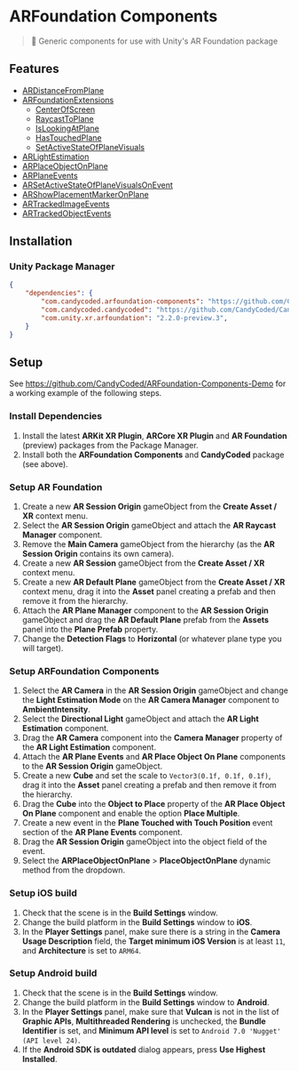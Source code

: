 # ARFoundation Components

> 📱 Generic components for use with Unity's AR Foundation package

## Features

-   [ARDistanceFromPlane](Documentation/ARDistanceFromPlane.md)
-   [ARFoundationExtensions](Documentation/ARFoundationExtensions.md)
    -   [CenterOfScreen](Documentation/ARFoundationExtensions.md#centerofscreen)
    -   [RaycastToPlane](Documentation/ARFoundationExtensions.md#raycasttoplane)
    -   [IsLookingAtPlane](Documentation/ARFoundationExtensions.md#islookingatplane)
    -   [HasTouchedPlane](Documentation/ARFoundationExtensions.md#hastouchedplane)
    -   [SetActiveStateOfPlaneVisuals](Documentation/ARFoundationExtensions.md#setactivestateofplanevisuals)
-   [ARLightEstimation](Documentation/ARLightEstimation.md)
-   [ARPlaceObjectOnPlane](Documentation/ARPlaceObjectOnPlane.md)
-   [ARPlaneEvents](Documentation/ARPlaneEvents.md)
-   [ARSetActiveStateOfPlaneVisualsOnEvent](Documentation/ARSetActiveStateOfPlaneVisualsOnEvent.md)
-   [ARShowPlacementMarkerOnPlane](Documentation/ARShowPlacementMarkerOnPlane.md)
-   [ARTrackedImageEvents](Documentation/ARTrackedImageEvents.md)
-   [ARTrackedObjectEvents](Documentation/ARTrackedObjectEvents.md)

## Installation

### Unity Package Manager

```json
{
    "dependencies": {
        "com.candycoded.arfoundation-components": "https://github.com/CandyCoded/ARFoundation-Components.git#v2.1.0",
        "com.candycoded.candycoded": "https://github.com/CandyCoded/CandyCoded.git#v2.2.0",
        "com.unity.xr.arfoundation": "2.2.0-preview.3",
    }
}
```

## Setup

See <https://github.com/CandyCoded/ARFoundation-Components-Demo> for a working example of the following steps.

### Install Dependencies

1. Install the latest **ARKit XR Plugin**, **ARCore XR Plugin** and **AR Foundation** (preview) packages from the Package Manager.
1. Install both the **ARFoundation Components** and **CandyCoded** package (see above).

### Setup AR Foundation

1. Create a new **AR Session Origin** gameObject from the **Create Asset / XR** context menu.
1. Select the **AR Session Origin** gameObject and attach the **AR Raycast Manager** component.
1. Remove the **Main Camera** gameObject from the hierarchy (as the **AR Session Origin** contains its own camera).
1. Create a new **AR Session** gameObject from the **Create Asset / XR** context menu.
1. Create a new **AR Default Plane** gameObject from the **Create Asset / XR** context menu, drag it into the **Asset** panel creating a prefab and then remove it from the hierarchy.
1. Attach the **AR Plane Manager** component to the **AR Session Origin** gameObject and drag the **AR Default Plane** prefab from the **Assets** panel into the **Plane Prefab** property.
1. Change the **Detection Flags** to **Horizontal** (or whatever plane type you will target).

### Setup ARFoundation Components

1. Select the **AR Camera** in the **AR Session Origin** gameObject and change the **Light Estimation Mode** on the **AR Camera Manager** component to **AmbientIntensity**.
1. Select the **Directional Light** gameObject and attach the **AR Light Estimation** component.
1. Drag the **AR Camera** component into the **Camera Manager** property of the **AR Light Estimation** component.
1. Attach the **AR Plane Events** and **AR Place Object On Plane** components to the **AR Session Origin** gameObject.
1. Create a new **Cube** and set the scale to `Vector3(0.1f, 0.1f, 0.1f)`, drag it into the **Asset** panel creating a prefab and then remove it from the hierarchy.
1. Drag the **Cube** into the **Object to Place** property of the **AR Place Object On Plane** component and enable the option **Place Multiple**.
1. Create a new event in the **Plane Touched with Touch Position** event section of the **AR Plane Events** component.
1. Drag the **AR Session Origin** gameObject into the object field of the event.
1. Select the **ARPlaceObjectOnPlane** > **PlaceObjectOnPlane** dynamic method from the dropdown.

### Setup iOS build

1. Check that the scene is in the **Build Settings** window.
1. Change the build platform in the **Build Settings** window to **iOS**.
1. In the **Player Settings** panel, make sure there is a string in the **Camera Usage Description** field, the **Target minimum iOS Version** is at least `11`, and **Architecture** is set to `ARM64`.

### Setup Android build

1. Check that the scene is in the **Build Settings** window.
1. Change the build platform in the **Build Settings** window to **Android**.
1. In the **Player Settings** panel, make sure that **Vulcan** is not in the list of **Graphic APIs**, **Multithreaded Rendering** is unchecked, the **Bundle Identifier** is set, and **Minimum API level** is set to `Android 7.0 'Nugget' (API level 24)`.
1. If the **Android SDK is outdated** dialog appears, press **Use Highest Installed**.
